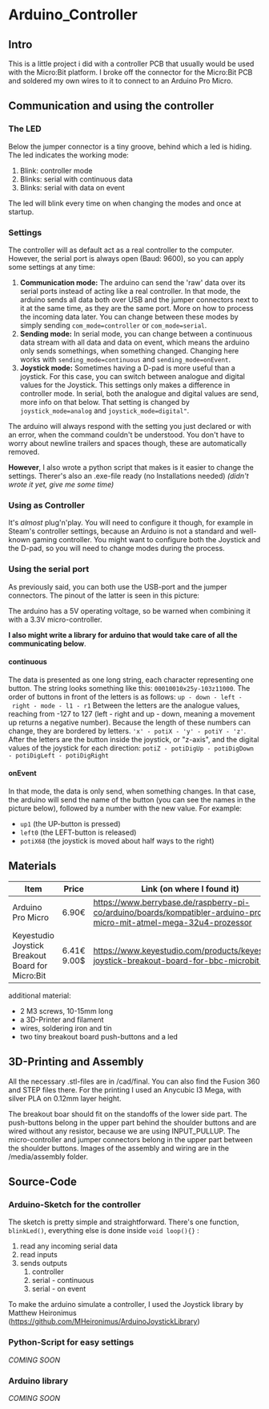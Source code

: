 # Arduino_Controller

## Intro

This is a little project i did with a controller PCB that usually would be used with the Micro:Bit platform. I broke off the connector for the Micro:Bit PCB and soldered my own wires to it to connect to an Arduino Pro Micro.

## Communication and using the controller

### The LED

Below the jumper connector is a tiny groove, behind which a led is hiding. The led indicates the working mode:

1. Blink: controller mode
2. Blinks: serial with continuous data
3. Blinks: serial with data on event

The led will blink every time on when changing the modes and once at startup.

### Settings

The controller will as default act as a real controller to the computer. However, the serial port is always open (Baud: 9600), so you can apply some settings at any time:

1. **Communication mode:** The arduino can send the 'raw' data over its serial ports instead of acting like a real controller. In that mode, the arduino sends all data both over USB and the jumper connectors next to it at the same time, as they are the same port. More on how to process the incoming data later. You can change between these modes by simply sending `com_mode=controller` or `com_mode=serial`.
2. **Sending mode:** In serial mode, you can change between a continuous data stream with all data and data on event, which means the arduino only sends somethings, when something changed. Changing here works with `sending_mode=continuous` and `sending_mode=onEvent`.
3. **Joystick mode:** Sometimes having a D-pad is more useful than a joystick. For this case, you can switch between analogue and digital values for the Joystick. This settings only makes a difference in controller mode. In serial, both the analogue and digital values are send, more info on that below. That setting is changed by `joystick_mode=analog` and `joystick_mode=digital"`.

The arduino will always respond with the setting you just declared or with an error, when the command couldn't be understood. You don't have to worry about newline trailers and spaces though, these are automatically removed.

**However**, I also wrote a python script that makes is it easier to change the settings. Therer's also an .exe-file ready (no Installations needed) *(didn't wrote it yet, give me some time)*

### Using as Controller

It's _almost_ plug'n'play. You will need to configure it though, for example in Steam's controller settings, because an Arduino is not a standard and well-known gaming controller. You might want to configure both the Joystick and the D-pad, so you will need to change modes during the process.

### Using the serial port

As previously said, you can both use the USB-port and the jumper connectors. The pinout of the latter is seen in this picture:

The arduino has a 5V operating voltage, so be warned when combining it with a 3.3V micro-controller.

**I also might write a library for arduino that would take care of all the communicating below**.

#### continuous

The data is presented as one long string, each character representing one button. The string looks something like this: `00010010x25y-103z11000`. The order of buttons in front of the letters is as follows:
`up - down - left - right - mode - l1 - r1`
Between the letters are the analogue values, reaching from -127 to 127 (left - right and up - down, meaning a movement up returns a negative number). Because the length of these numbers can change, they are bordered by letters. `'x' - potiX - 'y' - potiY - 'z'`.
After the letters are the button inside the joystick, or "z-axis", and the digital values of the joystick for each direction:
`potiZ - potiDigUp - potiDigDown - potiDigLeft - potiDigRight`

#### onEvent

In that mode, the data is only send, when something changes. In that case, the arduino will send the name of the button (you can see the names in the picture below), followed by a number with the new value. For example: 
- `up1` (the UP-button is pressed)
- `left0` (the LEFT-button is released)
- `potiX68` (the joystick is moved about half ways to the right)

## Materials

| Item                                             | Price       | Link (on where I found it)                                   |
| ------------------------------------------------ | ----------- | ------------------------------------------------------------ |
| Arduino Pro Micro                                | 6.90€       | https://www.berrybase.de/raspberry-pi-co/arduino/boards/kompatibler-arduino-pro-micro-mit-atmel-mega-32u4-prozessor |
| Keyestudio Joystick Breakout Board for Micro:Bit | 6.41€ 9.00$ | https://www.keyestudio.com/products/keyestudio-joystick-breakout-board-for-bbc-microbit-1 |

additional material:

- 2 M3 screws, 10-15mm long
- a 3D-Printer and filament
- wires, soldering iron and tin
- two tiny breakout board push-buttons and a led

## 3D-Printing and Assembly

All the necessary .stl-files are in /cad/final. You can also find the Fusion 360 and STEP files there. For the printing I used an Anycubic I3 Mega, with silver PLA on 0.12mm layer height.

The breakout boar should fit on the standoffs of the lower side part. The push-buttons belong in the upper part behind the shoulder buttons and are wired without any resistor, because we are using INPUT_PULLUP. The micro-controller and jumper connectors belong in the upper part between the shoulder buttons. Images of the assembly and wiring are in the /media/assembly folder.

## Source-Code

### Arduino-Sketch for the controller

The sketch is pretty simple and straightforward. There's one function, `blinkLed()`, everything else is done inside `void loop(){}` :

1. read any incoming serial data
2. read inputs
3. sends outputs
	1. controller
	2. serial - continuous
	3. serial - on event

To make the arduino simulate a controller, I used the Joystick library by Matthew Heironimus (https://github.com/MHeironimus/ArduinoJoystickLibrary)

### Python-Script for easy settings

*COMING SOON*

### Arduino library

*COMING SOON*